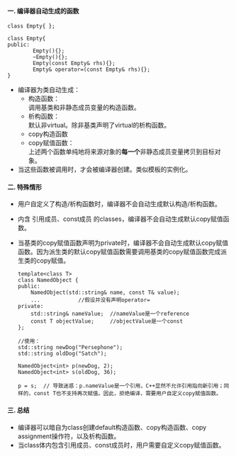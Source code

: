 #### 一. 编译器自动生成的函数

    class Empty{ };

    class Empty{
    public:
            Empty(){};
            ~Empty(){};
            Empty(const Empty& rhs){};
            Empty& operator=(const Empty& rhs){};
    }

- 编译器为类自动生成：  
  - 构造函数：  
  调用基类和非静态成员变量的构造函数。
  - 析构函数：  
      默认非virtual。除非基类声明了virtual的析构函数。
  - copy构造函数
  - copy赋值函数：  
  上述两个函数单纯地将来源对象的**每一个**非静态成员变量拷贝到目标对象。
- 当这些函数被调用时，才会被编译器创建。类似模板的实例化。  

#### 二. 特殊情形
- 用户自定义了构造/析构函数时，编译器不会自动生成默认构造/析构函数。
- 内含 引用成员、const成员 的classes，编译器不会自动生成默认copy赋值函数。
- 当基类的copy赋值函数声明为private时，编译器不会自动生成默认copy赋值函数。因为派生类的默认copy赋值函数需要调用基类的copy赋值函数完成派生类的copy赋值。

      template<class T>
      class NamedObject {
      public:
          NamedObject(std::string& name, const T& value);
          ...            //假设并没有声明operator=
      private:
          std::string& nameValue;  //nameValue是一个reference
          const T objectValue;     //objectValue是一个const
      };

      //使用：
      std::string newDog("Persephone");
      std::string oldDog("Satch");

      NamedObject<int> p(newDog, 2);
      NamedObject<int> s(oldDog, 36);

      p = s;  // 导致迷惑：p.nameValue是一个引用，C++显然不允许引用指向新引用；同样的，const T也不支持再次赋值。因此，拒绝编译，需要用户自定义copy赋值函数。

#### 三. 总结
- 编译器可以暗自为class创建default构造函数、copy构造函数、copy assignment操作符，以及析构函数。
- 当class体内包含引用成员、const成员时，用户需要自定义copy赋值函数。
